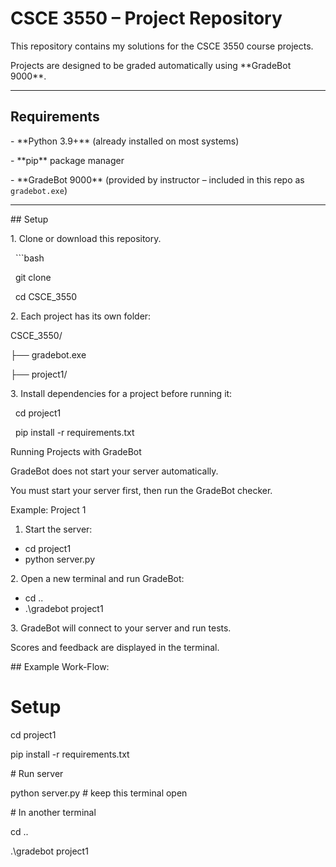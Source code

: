 # CSCE 3550 – Project Repository



This repository contains my solutions for the CSCE 3550 course projects.  

Projects are designed to be graded automatically using \*\*GradeBot 9000\*\*.



---



## Requirements



\- \*\*Python 3.9+\*\* (already installed on most systems)

\- \*\*pip\*\* package manager

\- \*\*GradeBot 9000\*\* (provided by instructor – included in this repo as `gradebot.exe`)



---



\## Setup



1\. Clone or download this repository.



&nbsp;  ```bash

&nbsp;  git clone <repo-url>

&nbsp;  cd CSCE\_3550



2\. Each project has its own folder:

CSCE\_3550/

├── gradebot.exe

├── project1/



3\. Install dependencies for a project before running it:



&nbsp;  cd project1

&nbsp;  pip install -r requirements.txt





Running Projects with GradeBot



GradeBot does not start your server automatically.

You must start your server first, then run the GradeBot checker.



Example: Project 1



1. Start the server:



* cd project1
* python server.py



2\. Open a new terminal and run GradeBot:



* cd ..
* .\\gradebot project1



3\. GradeBot will connect to your server and run tests.

Scores and feedback are displayed in the terminal.



\## Example Work-Flow:

# Setup

cd project1

pip install -r requirements.txt



\# Run server

python server.py   # keep this terminal open



\# In another terminal

cd ..

.\\gradebot project1







